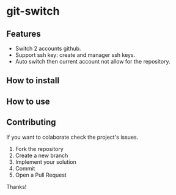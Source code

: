 # git-switch

## Features 
- Switch 2 accounts github.
- Support ssh key: create and manager ssh keys.
- Auto switch then current account not allow for the repository.
## How to install
## How to use
## Contributing

If you want to colaborate check the project's issues.

1. Fork the repository
2. Create a new branch
3. Implement your solution
4. Commit
5. Open a Pull Request

Thanks!
